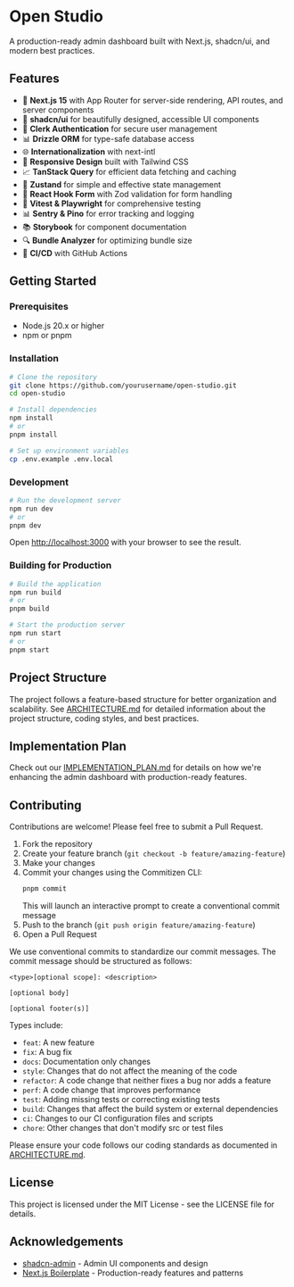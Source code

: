 # Open Studio

A production-ready admin dashboard built with Next.js, shadcn/ui, and modern best practices.

## Features

- 🚀 **Next.js 15** with App Router for server-side rendering, API routes, and server components
- 🎨 **shadcn/ui** for beautifully designed, accessible UI components
- 🔐 **Clerk Authentication** for secure user management
- 📊 **Drizzle ORM** for type-safe database access
- 🌐 **Internationalization** with next-intl
- 📱 **Responsive Design** built with Tailwind CSS
- 📈 **TanStack Query** for efficient data fetching and caching
- 🧠 **Zustand** for simple and effective state management
- 📝 **React Hook Form** with Zod validation for form handling
- 🧪 **Vitest & Playwright** for comprehensive testing
- 📊 **Sentry & Pino** for error tracking and logging
- 📚 **Storybook** for component documentation
- 🔍 **Bundle Analyzer** for optimizing bundle size
- 🚢 **CI/CD** with GitHub Actions

## Getting Started

### Prerequisites

- Node.js 20.x or higher
- npm or pnpm

### Installation

```bash
# Clone the repository
git clone https://github.com/yourusername/open-studio.git
cd open-studio

# Install dependencies
npm install
# or
pnpm install

# Set up environment variables
cp .env.example .env.local
```

### Development

```bash
# Run the development server
npm run dev
# or
pnpm dev
```

Open [http://localhost:3000](http://localhost:3000) with your browser to see the result.

### Building for Production

```bash
# Build the application
npm run build
# or
pnpm build

# Start the production server
npm run start
# or
pnpm start
```

## Project Structure

The project follows a feature-based structure for better organization and scalability. See [ARCHITECTURE.md](./ARCHITECTURE.md) for detailed information about the project structure, coding styles, and best practices.

## Implementation Plan

Check out our [IMPLEMENTATION_PLAN.md](./IMPLEMENTATION_PLAN.md) for details on how we're enhancing the admin dashboard with production-ready features.

## Contributing

Contributions are welcome! Please feel free to submit a Pull Request.

1. Fork the repository
2. Create your feature branch (`git checkout -b feature/amazing-feature`)
3. Make your changes
4. Commit your changes using the Commitizen CLI:
   ```bash
   pnpm commit
   ```
   This will launch an interactive prompt to create a conventional commit message
5. Push to the branch (`git push origin feature/amazing-feature`)
6. Open a Pull Request

We use conventional commits to standardize our commit messages. The commit message should be structured as follows:

```
<type>[optional scope]: <description>

[optional body]

[optional footer(s)]
```

Types include:

- `feat`: A new feature
- `fix`: A bug fix
- `docs`: Documentation only changes
- `style`: Changes that do not affect the meaning of the code
- `refactor`: A code change that neither fixes a bug nor adds a feature
- `perf`: A code change that improves performance
- `test`: Adding missing tests or correcting existing tests
- `build`: Changes that affect the build system or external dependencies
- `ci`: Changes to our CI configuration files and scripts
- `chore`: Other changes that don't modify src or test files

Please ensure your code follows our coding standards as documented in [ARCHITECTURE.md](./ARCHITECTURE.md).

## License

This project is licensed under the MIT License - see the LICENSE file for details.

## Acknowledgements

- [shadcn-admin](https://github.com/satnaing/shadcn-admin) - Admin UI components and design
- [Next.js Boilerplate](https://github.com/ixartz/Next-js-Boilerplate) - Production-ready features and patterns
